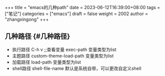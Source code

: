 +++
title = "emacs的几种path"
date = 2023-06-12T16:39:00+08:00
tags = ["笔记"]
categories = ["emacs"]
draft = false
weight = 2002
author = "zhangxingong"
+++

## 几种路径 {#几种路径}

-   执行路径
    C-h v ;;查看变量
    exec-path 变量类型为list
-   主题路径
    custom-theme-load-path 变量类型为list
-   加载路径
    load-path 变量类型为list
-   shell路径
    shell-file-name 默认是系统自带，可以更改自定义shell
